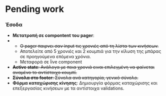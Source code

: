 # Pending work

### Έσοδα

- **Μετατροπή σε compontent του pager**: 
-  - ~~Ο pager παιρνει σαν input τις χρονιές από τη λίστα των κινήσεων.~~
   - Αποτελείτε από 5 χρονιές και 2 κουμπιά για την κίλυση της μπάρας σε προηγούμενα επόμενα χρόνια.
   - Μεταφορά σε ĺive component
- ~~**Active state**: Ανάλογα με ποια χρονιά ειναι επιλεγμένη να φαίνεται αναμένο το αντίστοιχο κουμπί.~~
- ~~**Σύνολα στο footer**: Σύνολα ανά κατηγορία, γενικό σύνολο.~~
- **Φόρμα καταχώρισης κίνησης**: Δημιουργία φόρμας καταχώρισης και επεξεργασίας κινήσεων με τα αντίστοιχα validations.
